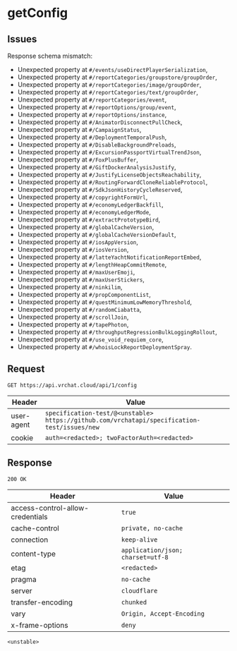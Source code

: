 # getConfig

## Issues
Response schema mismatch:
* Unexpected property at ``#/events/useDirectPlayerSerialization``,
* Unexpected property at ``#/reportCategories/groupstore/groupOrder``,
* Unexpected property at ``#/reportCategories/image/groupOrder``,
* Unexpected property at ``#/reportCategories/text/groupOrder``,
* Unexpected property at ``#/reportCategories/event``,
* Unexpected property at ``#/reportOptions/group/event``,
* Unexpected property at ``#/reportOptions/instance``,
* Unexpected property at ``#/AnimatorDisconnectPullCheck``,
* Unexpected property at ``#/CampaignStatus``,
* Unexpected property at ``#/DeploymentTemporalPush``,
* Unexpected property at ``#/DisableBackgroundPreloads``,
* Unexpected property at ``#/ExcursionPassportVirtualTrendJson``,
* Unexpected property at ``#/FoxPlusBuffer``,
* Unexpected property at ``#/GiftDockerAnalysisJustify``,
* Unexpected property at ``#/JustifyLicenseObjectsReachability``,
* Unexpected property at ``#/RoutingForwardCloneReliableProtocol``,
* Unexpected property at ``#/SdkJsonHistoryCycleReserved``,
* Unexpected property at ``#/copyrightFormUrl``,
* Unexpected property at ``#/economyLedgerBackfill``,
* Unexpected property at ``#/economyLedgerMode``,
* Unexpected property at ``#/extractPrototypeBird``,
* Unexpected property at ``#/globalCacheVersion``,
* Unexpected property at ``#/globalCacheVersionDefault``,
* Unexpected property at ``#/iosAppVersion``,
* Unexpected property at ``#/iosVersion``,
* Unexpected property at ``#/latteYachtNotificationReportEmbed``,
* Unexpected property at ``#/lengthHeapCommitRemote``,
* Unexpected property at ``#/maxUserEmoji``,
* Unexpected property at ``#/maxUserStickers``,
* Unexpected property at ``#/ninkilim``,
* Unexpected property at ``#/propComponentList``,
* Unexpected property at ``#/questMinimumLowMemoryThreshold``,
* Unexpected property at ``#/randomCiabatta``,
* Unexpected property at ``#/scrollJoin``,
* Unexpected property at ``#/tapePhoton``,
* Unexpected property at ``#/throughputRegressionBulkLoggingRollout``,
* Unexpected property at ``#/use_void_requiem_core``,
* Unexpected property at ``#/whoisLockReportDeploymentSpray``.
## Request
`GET https://api.vrchat.cloud/api/1/config`

| Header | Value |
| ------ | ----- |
| user-agent | `specification-test/@<unstable> https://github.com/vrchatapi/specification-test/issues/new` |
| cookie | `auth=<redacted>; twoFactorAuth=<redacted>` |


## Response
`200 OK`

| Header | Value |
| ------ | ----- |
| access-control-allow-credentials | `true` |
| cache-control | `private, no-cache` |
| connection | `keep-alive` |
| content-type | `application/json; charset=utf-8` |
| etag | `<redacted>` |
| pragma | `no-cache` |
| server | `cloudflare` |
| transfer-encoding | `chunked` |
| vary | `Origin, Accept-Encoding` |
| x-frame-options | `deny` |

```jsonc
<unstable>
```
